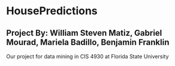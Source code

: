 # HousePredictions
## Project By: William Steven Matiz, Gabriel Mourad, Mariela Badillo, Benjamin Franklin
Our project for data mining in CIS 4930 at Florida State University
